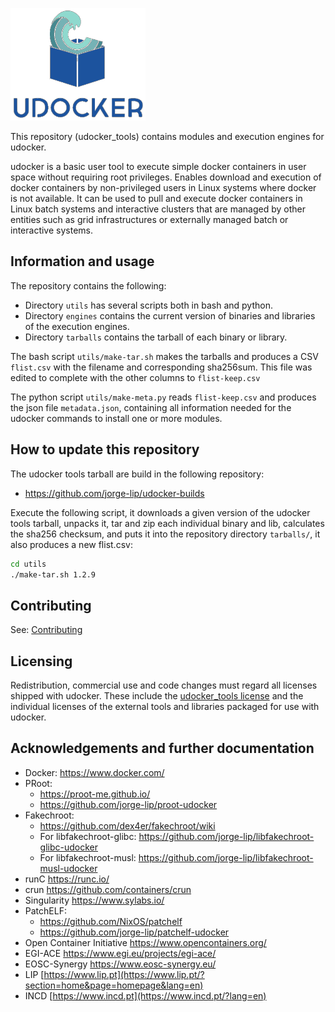 ![logo](docs/logo-small.png)

This repository (udocker_tools) contains modules and execution engines for udocker.

udocker is a basic user tool to execute simple docker containers in user
space without requiring root privileges. Enables download and execution
of docker containers by non-privileged users in Linux systems where
docker is not available. It can be used to pull and execute docker
containers in Linux batch systems and interactive clusters that are
managed by other entities such as grid infrastructures or externally
managed batch or interactive systems.

## Information and usage

The repository contains the following:

* Directory `utils` has several scripts both in bash and python.
* Directory `engines` contains the current version of binaries and libraries
  of the execution engines.
* Directory `tarballs` contains the tarball of each binary or library.

The bash script `utils/make-tar.sh` makes the tarballs and produces a CSV `flist.csv`
with the filename and corresponding sha256sum. This file was edited to complete with the other
columns to `flist-keep.csv`

The python script `utils/make-meta.py` reads `flist-keep.csv` and produces the json file
`metadata.json`, containing all information needed for the udocker commands to install one
or more modules.

## How to update this repository

The udocker tools tarball are build in the following repository:

* <https://github.com/jorge-lip/udocker-builds>

Execute the following script, it downloads a given version of the udocker tools tarball, unpacks it,
tar and zip each individual binary and lib, calculates the sha256 checksum, and puts it into the
repository directory  `tarballs/`, it also produces a new flist.csv:

```bash
cd utils
./make-tar.sh 1.2.9
```

## Contributing

See: [Contributing](CONTRIBUTING.md)

## Licensing

Redistribution, commercial use and code changes must regard all licenses
shipped with udocker. These include the [udocker_tools license](LICENSE) and the
individual licenses of the external tools and libraries packaged for use
with udocker.

## Acknowledgements and further documentation

* Docker: <https://www.docker.com/>
* PRoot:
  * <https://proot-me.github.io/>
  * <https://github.com/jorge-lip/proot-udocker>
* Fakechroot:
  * <https://github.com/dex4er/fakechroot/wiki>
  * For libfakechroot-glibc: <https://github.com/jorge-lip/libfakechroot-glibc-udocker>
  * For libfakechroot-musl: <https://github.com/jorge-lip/libfakechroot-musl-udocker>
* runC <https://runc.io/>
* crun <https://github.com/containers/crun>
* Singularity <https://www.sylabs.io/>
* PatchELF:
  * <https://github.com/NixOS/patchelf>
  * <https://github.com/jorge-lip/patchelf-udocker>
* Open Container Initiative <https://www.opencontainers.org/>
* EGI-ACE <https://www.egi.eu/projects/egi-ace/>
* EOSC-Synergy <https://www.eosc-synergy.eu/>
* LIP [https://www.lip.pt](https://www.lip.pt/?section=home&page=homepage&lang=en)
* INCD [https://www.incd.pt](https://www.incd.pt/?lang=en)
